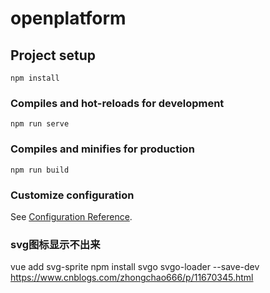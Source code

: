 # openplatform

## Project setup
```
npm install
```

### Compiles and hot-reloads for development
```
npm run serve
```

### Compiles and minifies for production
```
npm run build
```

### Customize configuration
See [Configuration Reference](https://cli.vuejs.org/config/).


### svg图标显示不出来
vue add svg-sprite
npm install svgo svgo-loader --save-dev
https://www.cnblogs.com/zhongchao666/p/11670345.html